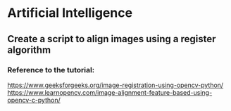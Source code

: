 # Artificial Intelligence

## Create a script to align images using a register algorithm
### Reference to the tutorial: 
https://www.geeksforgeeks.org/image-registration-using-opencv-python/
https://www.learnopencv.com/image-alignment-feature-based-using-opencv-c-python/
